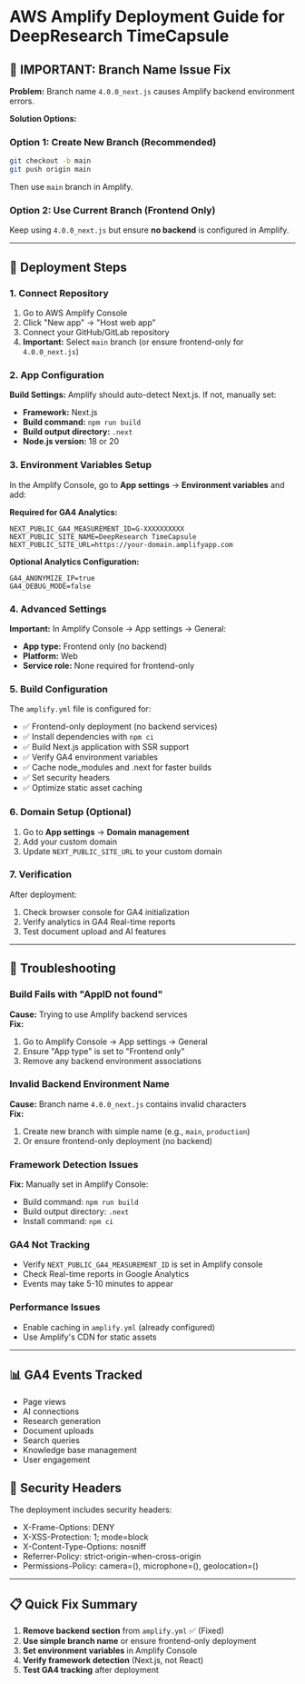 # AWS Amplify Deployment Guide for DeepResearch TimeCapsule

## 🚨 IMPORTANT: Branch Name Issue Fix

**Problem:** Branch name `4.0.0_next.js` causes Amplify backend environment errors.

**Solution Options:**

### Option 1: Create New Branch (Recommended)
```bash
git checkout -b main
git push origin main
```
Then use `main` branch in Amplify.

### Option 2: Use Current Branch (Frontend Only)
Keep using `4.0.0_next.js` but ensure **no backend** is configured in Amplify.

---

## 🚀 Deployment Steps

### 1. Connect Repository
1. Go to AWS Amplify Console
2. Click "New app" → "Host web app"
3. Connect your GitHub/GitLab repository
4. **Important:** Select `main` branch (or ensure frontend-only for `4.0.0_next.js`)

### 2. App Configuration
**Build Settings:** Amplify should auto-detect Next.js. If not, manually set:
- **Framework:** Next.js
- **Build command:** `npm run build`
- **Build output directory:** `.next`
- **Node.js version:** 18 or 20

### 3. Environment Variables Setup
In the Amplify Console, go to **App settings** → **Environment variables** and add:

**Required for GA4 Analytics:**
```
NEXT_PUBLIC_GA4_MEASUREMENT_ID=G-XXXXXXXXXX
NEXT_PUBLIC_SITE_NAME=DeepResearch TimeCapsule
NEXT_PUBLIC_SITE_URL=https://your-domain.amplifyapp.com
```

**Optional Analytics Configuration:**
```
GA4_ANONYMIZE_IP=true
GA4_DEBUG_MODE=false
```

### 4. Advanced Settings
**Important:** In Amplify Console → App settings → General:
- **App type:** Frontend only (no backend)
- **Platform:** Web
- **Service role:** None required for frontend-only

### 5. Build Configuration
The `amplify.yml` file is configured for:
- ✅ Frontend-only deployment (no backend services)
- ✅ Install dependencies with `npm ci`
- ✅ Build Next.js application with SSR support
- ✅ Verify GA4 environment variables
- ✅ Cache node_modules and .next for faster builds
- ✅ Set security headers
- ✅ Optimize static asset caching

### 6. Domain Setup (Optional)
1. Go to **App settings** → **Domain management**
2. Add your custom domain
3. Update `NEXT_PUBLIC_SITE_URL` to your custom domain

### 7. Verification
After deployment:
1. Check browser console for GA4 initialization
2. Verify analytics in GA4 Real-time reports
3. Test document upload and AI features

---

## 🔧 Troubleshooting

### Build Fails with "AppID not found"
**Cause:** Trying to use Amplify backend services  
**Fix:** 
1. Go to Amplify Console → App settings → General
2. Ensure "App type" is set to "Frontend only"
3. Remove any backend environment associations

### Invalid Backend Environment Name
**Cause:** Branch name `4.0.0_next.js` contains invalid characters  
**Fix:** 
1. Create new branch with simple name (e.g., `main`, `production`)
2. Or ensure frontend-only deployment (no backend)

### Framework Detection Issues
**Fix:** Manually set in Amplify Console:
- Build command: `npm run build`
- Build output directory: `.next`
- Install command: `npm ci`

### GA4 Not Tracking
- Verify `NEXT_PUBLIC_GA4_MEASUREMENT_ID` is set in Amplify console
- Check Real-time reports in Google Analytics
- Events may take 5-10 minutes to appear

### Performance Issues
- Enable caching in `amplify.yml` (already configured)
- Use Amplify's CDN for static assets

---

## 📊 GA4 Events Tracked
- Page views
- AI connections  
- Research generation
- Document uploads
- Search queries
- Knowledge base management
- User engagement

## 🔐 Security Headers
The deployment includes security headers:
- X-Frame-Options: DENY
- X-XSS-Protection: 1; mode=block
- X-Content-Type-Options: nosniff
- Referrer-Policy: strict-origin-when-cross-origin
- Permissions-Policy: camera=(), microphone=(), geolocation=()

---

## 📋 Quick Fix Summary

1. **Remove backend section** from `amplify.yml` ✅ (Fixed)
2. **Use simple branch name** or ensure frontend-only deployment
3. **Set environment variables** in Amplify Console
4. **Verify framework detection** (Next.js, not React)
5. **Test GA4 tracking** after deployment 